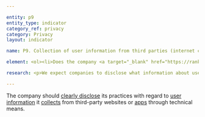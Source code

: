 ```yaml
---

entity: p9
entity_type: indicator
category_ref: privacy
category: Privacy
layout: indicator

name: P9. Collection of user information from third parties (internet companies)

element: <ol><li>Does the company <a target="_blank" href="https://rankingdigitalrights.org/2018-indicators/#clearlydisclose">clearly disclose</a> what user information it collects from third-party websites through technical means?</li><li>Does the company clearly explain how it collects user information from third parties through technical means?</li><li>Does the company <a target="_blank" href="https://rankingdigitalrights.org/2018-indicators/#clearlydisclose">clearly disclose</a> its purpose for collecting <a target="_blank" href="https://rankingdigitalrights.org/2018-indicators/#userinformation">user information</a> from third parties through technical means?</li><li>Does the company <a target="_blank" href="https://rankingdigitalrights.org/2018-indicators/#clearlydisclose">clearly disclose</a> how long it retains the <a target="_blank" href="https://rankingdigitalrights.org/2018-indicators/#userinformation">user information</a> it collects from third parties through technical means?</li><li>Does the company <a target="_blank" href="https://rankingdigitalrights.org/2018-indicators/#clearlydisclose">clearly disclose</a> that it respects <a target="_blank" href="https://rankingdigitalrights.org/2018-indicators/#usergeneratedsignals">user-generated signals</a> to opt-out of data collection?</li></ol>

research: <p>We expect companies to disclose what information about users they collect from third parties, which in this case typically means information collected from third-party websites or apps through technical means, for instance through cookies, plug-ins, or widgets. Company disclosure of these practices helps users understand if and how their activities are being tracked by companies even when they are not on a host company’s website.</p><p>One prominent user-generated signal is the “<a target="_blank" href="https://rankingdigitalrights.org/2018-indicators/#donottrack">Do Not Track</a>” standard. Also known by the acronym “DNT,” this refers to a setting in a user’s browser preferences which tells entities not to “track” them. In other words, every time a user loads a website, any parties that are involved in delivering the page (of which there are often many, primarily advertisers) are told not to collect or store any information about the user’s visit to the page. However, this is merely a polite request—a company may ignore a DNT request, and many do.</p><p><b>Potential sources:</b></p><ul><li>Company privacy policy</li><li>Company policy on third parties</li></ul>

---
```

The company should <a target="_blank" href="https://rankingdigitalrights.org/2018-indicators/#clearlydisclose">clearly disclose</a> its practices with regard to <a target="_blank" href="https://rankingdigitalrights.org/2018-indicators/#userinformation">user information</a> it <a target="_blank" href="https://rankingdigitalrights.org/2018-indicators/#collect">collects</a> from third-party websites or <a target="_blank" href="https://rankingdigitalrights.org/2018-indicators/#app">apps</a> through technical means.